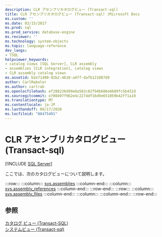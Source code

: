 ```yaml
---
description: CLR アセンブリカタログビュー (Transact-sql)
title: CLR アセンブリカタログビュー (Transact-sql) |Microsoft Docs
ms.custom: ''
ms.date: 03/15/2017
ms.prod: sql
ms.prod_service: database-engine
ms.reviewer: ''
ms.technology: system-objects
ms.topic: language-reference
dev_langs:
- TSQL
helpviewer_keywords:
- catalog views [SQL Server], CLR assembly
- assemblies [CLR integration], catalog views
- CLR assembly catalog views
ms.assetid: b2e71480-92b2-4610-a4ff-dafb121087d9
author: CarlRabeler
ms.author: carlrab
ms.openlocfilehash: ef288226d99e8a582c82f94b686e6689fc5b432d
ms.sourcegitcommit: e700497f962e4c2274df16d9e651059b42ff1a10
ms.translationtype: MT
ms.contentlocale: ja-JP
ms.lasthandoff: 08/17/2020
ms.locfileid: "88475491"
---
```

# <a name="clr-assembly-catalog-views-transact-sql"></a>CLR アセンブリカタログビュー (Transact-sql)
 [!INCLUDE [SQL Server](../../includes/applies-to-version/sqlserver.md)]

  ここでは、次のカタログビューについて説明します。  

:::row:::
    :::column:::
        [sys.assemblies](../../relational-databases/system-catalog-views/sys-assemblies-transact-sql.md)
    :::column-end:::
    :::column:::
        [sys.assembly_references](../../relational-databases/system-catalog-views/sys-assembly-references-transact-sql.md)
    :::column-end:::
:::row-end:::
:::row:::
    :::column:::
        [sys.assembly_files](../../relational-databases/system-catalog-views/sys-assembly-files-transact-sql.md)
    :::column-end:::
    :::column:::
    :::column-end:::
:::row-end:::

  
## <a name="see-also"></a>参照  
 [カタログ ビュー &#40;Transact-SQL&#41;](../../relational-databases/system-catalog-views/catalog-views-transact-sql.md)   
 [システムビュー &#40;Transact-sql&#41;](https://msdn.microsoft.com/library/35a6161d-7f43-4e00-bcd3-3091f2015e90)  
  
  
